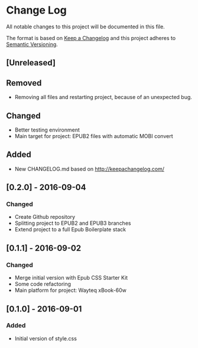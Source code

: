 # Change Log
All notable changes to this project will be documented in this file.

The format is based on [Keep a Changelog](http://keepachangelog.com/) 
and this project adheres to [Semantic Versioning](http://semver.org/).

## [Unreleased]
## Removed
 * Removing all files and restarting project, because of an unexpected bug.
## Changed
 * Better testing environment
 * Main target for project: EPUB2 files with automatic MOBI convert
## Added
 * New CHANGELOG.md based on http://keepachangelog.com/
 
## [0.2.0] - 2016-09-04
### Changed
 * Create Github repository
 * Splitting project to EPUB2 and EPUB3 branches
 * Extend project to a full Epub Boilerplate stack

## [0.1.1] - 2016-09-02
### Changed
 * Merge initial version with Epub CSS Starter Kit
 * Some code refactoring
 * Main platform for project: Wayteq xBook-60w
 
## [0.1.0] - 2016-09-01
### Added
 * Initial version of style.css
